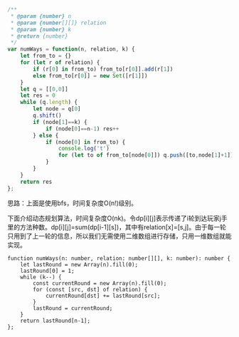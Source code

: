 ```javascript
/**
 * @param {number} n
 * @param {number[][]} relation
 * @param {number} k
 * @return {number}
 */
var numWays = function(n, relation, k) {
    let from_to = {}
    for (let r of relation) {
        if (r[0] in from_to) from_to[r[0]].add(r[1])
        else from_to[r[0]] = new Set([r[1]])
    }
    let q = [[0,0]]
    let res = 0
    while (q.length) {
        let node = q[0]
        q.shift()
        if (node[1]==k) {
            if (node[0]==n-1) res++
        } else {
            if (node[0] in from_to) {
                console.log('t')
                for (let to of from_to[node[0]]) q.push([to,node[1]+1])
            }
        }
    }
    return res
};
```

思路：上面是使用bfs，时间复杂度O(n!)级别。

下面介绍动态规划算法，时间复杂度O(nk)。令dp[i]\[j]表示传递了i轮到达玩家j手里的方法种数。dp[i]\[j]=sum(dp[i-1]\[s])，其中有relation[x]=[s,j]。由于每一轮只用到了上一轮的信息，所以我们无需使用二维数组进行存储，只用一维数组就能实现。

```tsx
function numWays(n: number, relation: number[][], k: number): number {
    let lastRound = new Array(n).fill(0);
    lastRound[0] = 1;
    while (k--) {
        const currentRound = new Array(n).fill(0);
        for (const [src, dst] of relation) {
            currentRound[dst] += lastRound[src];
        }
        lastRound = currentRound;
    }
    return lastRound[n-1];
};
```

